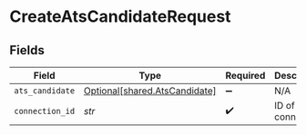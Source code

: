 # CreateAtsCandidateRequest


## Fields

| Field                                                                | Type                                                                 | Required                                                             | Description                                                          |
| -------------------------------------------------------------------- | -------------------------------------------------------------------- | -------------------------------------------------------------------- | -------------------------------------------------------------------- |
| `ats_candidate`                                                      | [Optional[shared.AtsCandidate]](../../models/shared/atscandidate.md) | :heavy_minus_sign:                                                   | N/A                                                                  |
| `connection_id`                                                      | *str*                                                                | :heavy_check_mark:                                                   | ID of the connection                                                 |